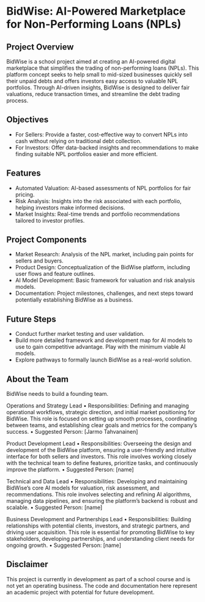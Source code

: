 # BidWise: AI-Powered Marketplace for Non-Performing Loans (NPLs)

## Project Overview
BidWise is a school project aimed at creating an AI-powered digital marketplace that simplifies the trading of non-performing loans (NPLs). This platform concept seeks to help small to mid-sized businesses quickly sell their unpaid debts and offers investors easy access to valuable NPL portfolios. Through AI-driven insights, BidWise is designed to deliver fair valuations, reduce transaction times, and streamline the debt trading process.

## Objectives

- For Sellers: Provide a faster, cost-effective way to convert NPLs into cash without relying on traditional debt collection.
- For Investors: Offer data-backed insights and recommendations to make finding suitable NPL portfolios easier and more efficient.

## Features

- Automated Valuation: AI-based assessments of NPL portfolios for fair pricing.
- Risk Analysis: Insights into the risk associated with each portfolio, helping investors make informed decisions.
- Market Insights: Real-time trends and portfolio recommendations tailored to investor profiles.

## Project Components

- Market Research: Analysis of the NPL market, including pain points for sellers and buyers.
- Product Design: Conceptualization of the BidWise platform, including user flows and feature outlines.
- AI Model Development: Basic framework for valuation and risk analysis models.
- Documentation: Project milestones, challenges, and next steps toward potentially establishing BidWise as a business.

## Future Steps

- Conduct further market testing and user validation.
- Build more detailed framework and development map for AI models to use to gain competitive advantage. Play with the minimum viable AI models.
- Explore pathways to formally launch BidWise as a real-world solution.

## About the Team

BidWise needs to build a founding team.

Operations and Strategy Lead
•	Responsibilities: Defining and managing operational workflows, strategic direction, and initial market positioning for BidWise. This role is focused on setting up smooth processes, coordinating between teams, and establishing clear goals and metrics for the company’s success.
•	Suggested Person: [Jarmo Tahvanainen]

Product Development Lead
•	Responsibilities: Overseeing the design and development of the BidWise platform, ensuring a user-friendly and intuitive interface for both sellers and investors. This role involves working closely with the technical team to define features, prioritize tasks, and continuously improve the platform.
•	Suggested Person: [name]

Technical and Data Lead
•	Responsibilities: Developing and maintaining BidWise’s core AI models for valuation, risk assessment, and recommendations. This role involves selecting and refining AI algorithms, managing data pipelines, and ensuring the platform’s backend is robust and scalable.
•	Suggested Person: [name]

Business Development and Partnerships Lead
•	Responsibilities: Building relationships with potential clients, investors, and strategic partners, and driving user acquisition. This role is essential for promoting BidWise to key stakeholders, developing partnerships, and understanding client needs for ongoing growth.
•	Suggested Person: [name]


## Disclaimer

This project is currently in development as part of a school course and is not yet an operating business. The code and documentation here represent an academic project with potential for future development.